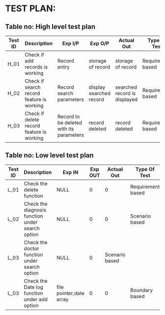 # TEST PLAN:

## Table no: High level test plan

| **Test ID** | **Description**                                              | **Exp I/P** | **Exp O/P** | **Actual Out** |**Type Of Test**  |    
|-------------|--------------------------------------------------------------|------------|-------------|----------------|------------------|
|  H_01       |Check if add records is working|  Record entry|storage of record|storage of record|Requirement based |
|  H_02       |Check if search record feature is working|  Record search parameters|display searched record|searched record is displayed|Requirement based    |
|  H_03       |Check if delete record feature is working | Record to be deleted with its parameters|record deleted|record deleted|Requirement based    |

## Table no: Low level test plan

| **Test ID** | **Description**                                              | **Exp IN** | **Exp OUT** | **Actual Out** |**Type Of Test**  |    
|-------------|--------------------------------------------------------------|------------|-------------|----------------|------------------|
|  L_01       |Check the delete function|  NULL|0|0|Requirement based |
|  L_02       |Check the diagnosis function under search option|  NULL|0|0|Scenario based    |
|  L_03       |Check the doctor function under search option|  NULL|0|Scenario based    |
|  L_03       |Check the Date log function under add option|  file pointer,date array|0|0|Boundary based    |

